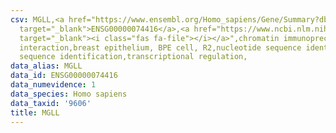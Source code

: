 ```yaml
---
csv: MGLL,<a href="https://www.ensembl.org/Homo_sapiens/Gene/Summary?db=core;g=ENSG00000074416"
  target="_blank">ENSG00000074416</a>,<a href="https://www.ncbi.nlm.nih.gov/pubmed/22863008"
  target="_blank"><i class="fas fa-file"></i></a>",chromatin immunoprecipitation assay,direct
  interaction,breast epithelium, BPE cell, R2,nucleotide sequence identification,nucleotide
  sequence identification,transcriptional regulation,
data_alias: MGLL
data_id: ENSG00000074416
data_numevidence: 1
data_species: Homo sapiens
data_taxid: '9606'
title: MGLL
---
```

